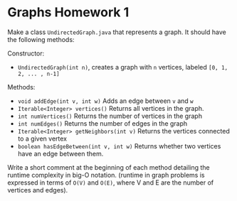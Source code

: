 # Graphs Homework 1

Make a class `UndirectedGraph.java` that represents a graph. It should have the following methods:

Constructor:
- `UndirectedGraph(int n)`, creates a graph with `n` vertices, labeled `[0, 1, 2, ... , n-1]`

Methods:
- `void addEdge(int v, int w)` Adds an edge between `v` and `w`
- `Iterable<Integer> vertices()` Returns all vertices in the graph.
- `int numVertices()` Returns the number of vertices in the graph
- `int numEdges()` Returns the number of edges in the graph
- `Iterable<Integer> getNeighbors(int v)` Returns the vertices connected to a given vertex
- `boolean hasEdgeBetween(int v, int w)` Returns whether two vertices have an edge between them.

Write a short comment at the beginning of each method detailing the runtime complexity in big-O notation. (runtime in graph problems is expressed in terms of `O(V)` and `O(E)`, where V and E are the number of vertices and edges).